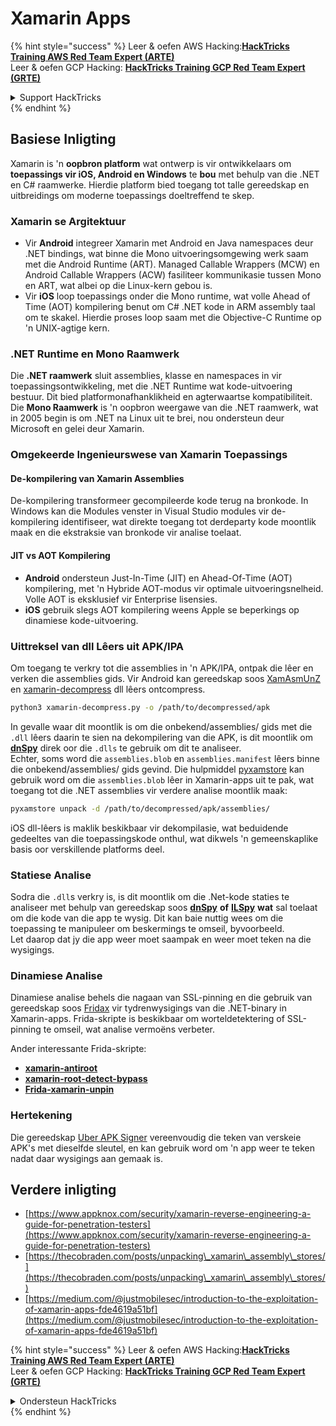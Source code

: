 # Xamarin Apps

{% hint style="success" %}
Leer & oefen AWS Hacking:<img src="../.gitbook/assets/arte.png" alt="" data-size="line">[**HackTricks Training AWS Red Team Expert (ARTE)**](https://training.hacktricks.xyz/courses/arte)<img src="../.gitbook/assets/arte.png" alt="" data-size="line">\
Leer & oefen GCP Hacking: <img src="../.gitbook/assets/grte.png" alt="" data-size="line">[**HackTricks Training GCP Red Team Expert (GRTE)**<img src="../.gitbook/assets/grte.png" alt="" data-size="line">](https://training.hacktricks.xyz/courses/grte)

<details>

<summary>Support HackTricks</summary>

* Kyk na die [**subskripsie planne**](https://github.com/sponsors/carlospolop)!
* **Sluit aan by die** 💬 [**Discord groep**](https://discord.gg/hRep4RUj7f) of die [**telegram groep**](https://t.me/peass) of **volg** ons op **Twitter** 🐦 [**@hacktricks\_live**](https://twitter.com/hacktricks\_live)**.**
* **Deel hacking truuks deur PRs in te dien na die** [**HackTricks**](https://github.com/carlospolop/hacktricks) en [**HackTricks Cloud**](https://github.com/carlospolop/hacktricks-cloud) github repos.

</details>
{% endhint %}

## **Basiese Inligting**

Xamarin is 'n **oopbron platform** wat ontwerp is vir ontwikkelaars om **toepassings vir iOS, Android en Windows** te **bou** met behulp van die .NET en C# raamwerke. Hierdie platform bied toegang tot talle gereedskap en uitbreidings om moderne toepassings doeltreffend te skep.

### Xamarin se Argitektuur

* Vir **Android** integreer Xamarin met Android en Java namespaces deur .NET bindings, wat binne die Mono uitvoeringsomgewing werk saam met die Android Runtime (ART). Managed Callable Wrappers (MCW) en Android Callable Wrappers (ACW) fasiliteer kommunikasie tussen Mono en ART, wat albei op die Linux-kern gebou is.
* Vir **iOS** loop toepassings onder die Mono runtime, wat volle Ahead of Time (AOT) kompilering benut om C# .NET kode in ARM assembly taal om te skakel. Hierdie proses loop saam met die Objective-C Runtime op 'n UNIX-agtige kern.

### .NET Runtime en Mono Raamwerk

Die **.NET raamwerk** sluit assemblies, klasse en namespaces in vir toepassingsontwikkeling, met die .NET Runtime wat kode-uitvoering bestuur. Dit bied platformonafhanklikheid en agterwaartse kompatibiliteit. Die **Mono Raamwerk** is 'n oopbron weergawe van die .NET raamwerk, wat in 2005 begin is om .NET na Linux uit te brei, nou ondersteun deur Microsoft en gelei deur Xamarin.

### Omgekeerde Ingenieurswese van Xamarin Toepassings

#### De-kompilering van Xamarin Assemblies

De-kompilering transformeer gecompileerde kode terug na bronkode. In Windows kan die Modules venster in Visual Studio modules vir de-kompilering identifiseer, wat direkte toegang tot derdeparty kode moontlik maak en die ekstraksie van bronkode vir analise toelaat.

#### JIT vs AOT Kompilering

* **Android** ondersteun Just-In-Time (JIT) en Ahead-Of-Time (AOT) kompilering, met 'n Hybride AOT-modus vir optimale uitvoeringsnelheid. Volle AOT is eksklusief vir Enterprise lisensies.
* **iOS** gebruik slegs AOT kompilering weens Apple se beperkings op dinamiese kode-uitvoering.

### Uittreksel van dll Lêers uit APK/IPA

Om toegang te verkry tot die assemblies in 'n APK/IPA, ontpak die lêer en verken die assemblies gids. Vir Android kan gereedskap soos [XamAsmUnZ](https://github.com/cihansol/XamAsmUnZ) en [xamarin-decompress](https://github.com/NickstaDB/xamarin-decompress) dll lêers ontcompress.
```bash
python3 xamarin-decompress.py -o /path/to/decompressed/apk
```
In gevalle waar dit moontlik is om die onbekend/assemblies/ gids met die `.dll` lêers daarin te sien na dekompilering van die APK, is dit moontlik om [**dnSpy**](https://github.com/dnSpy/dnSpy) direk oor die `.dlls` te gebruik om dit te analiseer.\
Echter, soms word die `assemblies.blob` en `assemblies.manifest` lêers binne die onbekend/assemblies/ gids gevind. Die hulpmiddel [pyxamstore](https://github.com/jakev/pyxamstore) kan gebruik word om die `assemblies.blob` lêer in Xamarin-apps uit te pak, wat toegang tot die .NET assemblies vir verdere analise moontlik maak:
```bash
pyxamstore unpack -d /path/to/decompressed/apk/assemblies/
```
iOS dll-lêers is maklik beskikbaar vir dekompilasie, wat beduidende gedeeltes van die toepassingskode onthul, wat dikwels 'n gemeenskaplike basis oor verskillende platforms deel.

### Statiese Analise

Sodra die `.dll`s verkry is, is dit moontlik om die .Net-kode staties te analiseer met behulp van gereedskap soos [**dnSpy**](https://github.com/dnSpy/dnSpy) **of** [**ILSpy**](https://github.com/icsharpcode/ILSpy) **wat** sal toelaat om die kode van die app te wysig. Dit kan baie nuttig wees om die toepassing te manipuleer om beskermings te omseil, byvoorbeeld.\
Let daarop dat jy die app weer moet saampak en weer moet teken na die wysigings.

### Dinamiese Analise

Dinamiese analise behels die nagaan van SSL-pinning en die gebruik van gereedskap soos [Fridax](https://github.com/NorthwaveSecurity/fridax) vir tydrenwysigings van die .NET-binary in Xamarin-apps. Frida-skripte is beskikbaar om worteldetektering of SSL-pinning te omseil, wat analise vermoëns verbeter.

Ander interessante Frida-skripte:

* [**xamarin-antiroot**](https://codeshare.frida.re/@Gand3lf/xamarin-antiroot/)
* [**xamarin-root-detect-bypass**](https://codeshare.frida.re/@nuschpl/xamarin-root-detect-bypass/)
* [**Frida-xamarin-unpin**](https://github.com/GoSecure/frida-xamarin-unpin)

### Hertekening

Die gereedskap [Uber APK Signer](https://github.com/patrickfav/uber-apk-signer) vereenvoudig die teken van verskeie APK's met dieselfde sleutel, en kan gebruik word om 'n app weer te teken nadat daar wysigings aan gemaak is.

## Verdere inligting

* [https://www.appknox.com/security/xamarin-reverse-engineering-a-guide-for-penetration-testers](https://www.appknox.com/security/xamarin-reverse-engineering-a-guide-for-penetration-testers)
* [https://thecobraden.com/posts/unpacking\_xamarin\_assembly\_stores/](https://thecobraden.com/posts/unpacking\_xamarin\_assembly\_stores/)
* [https://medium.com/@justmobilesec/introduction-to-the-exploitation-of-xamarin-apps-fde4619a51bf](https://medium.com/@justmobilesec/introduction-to-the-exploitation-of-xamarin-apps-fde4619a51bf)

{% hint style="success" %}
Leer & oefen AWS Hacking:<img src="../.gitbook/assets/arte.png" alt="" data-size="line">[**HackTricks Training AWS Red Team Expert (ARTE)**](https://training.hacktricks.xyz/courses/arte)<img src="../.gitbook/assets/arte.png" alt="" data-size="line">\
Leer & oefen GCP Hacking: <img src="../.gitbook/assets/grte.png" alt="" data-size="line">[**HackTricks Training GCP Red Team Expert (GRTE)**<img src="../.gitbook/assets/grte.png" alt="" data-size="line">](https://training.hacktricks.xyz/courses/grte)

<details>

<summary>Ondersteun HackTricks</summary>

* Kyk na die [**subskripsieplanne**](https://github.com/sponsors/carlospolop)!
* **Sluit aan by die** 💬 [**Discord-groep**](https://discord.gg/hRep4RUj7f) of die [**telegram-groep**](https://t.me/peass) of **volg** ons op **Twitter** 🐦 [**@hacktricks\_live**](https://twitter.com/hacktricks\_live)**.**
* **Deel hacking truuks deur PR's in te dien na die** [**HackTricks**](https://github.com/carlospolop/hacktricks) en [**HackTricks Cloud**](https://github.com/carlospolop/hacktricks-cloud) github repos.

</details>
{% endhint %}
